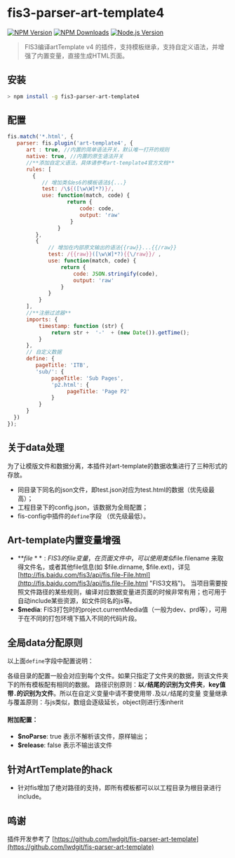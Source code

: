 # fis3-parser-art-template4 

[![NPM Version](https://img.shields.io/npm/v/fis3-parser-art-template4.svg)](https://npmjs.org/package/fis3-parser-art-template4)
[![NPM Downloads](http://img.shields.io/npm/dm/fis3-parser-art-template4.svg)](https://npmjs.org/package/fis3-parser-art-template4)
[![Node.js Version](https://img.shields.io/node/v/fis3-parser-art-template4.svg)](http://nodejs.org/download/)

> FIS3编译artTemplate v4 的插件，支持模板继承，支持自定义语法，并增强了内置变量，直接生成HTML页面。

## 安装
```bash
> npm install -g fis3-parser-art-template4
```

## 配置
```javascript
fis.match('*.html', {
   parser: fis.plugin('art-template4', {
      art : true, //内置的简单语法开关，默认唯一打开的规则
      native: true, //内置的原生语法开关
      //**添加自定义语法，具体请参考art-template4官方文档**
      rules: [ 
        {
           // 增加类似es6的模板语法${...}
           test: /\${([\w\W]*?)}/, 
           use: function(match, code) {
                   return { 
                       code: code,
                       output: 'raw'
                    }
                }
         },
         {
             // 增加在内部原文输出的语法{{raw}}...{{/raw}}
             test: /{{raw}}([\w\W]*?){{\/raw}}/ , 
             use: function(match, code) {
                 return {
                     code: JSON.stringify(code),
                     output: 'raw'
                 }
             }
          }
      ],
      //**注册过滤器**
      imports: {
          timestamp: function (str) {
              return str +  '-'  + (new Date()).getTime();
          }
      },
      // 自定义数据
      define: {
         pageTitle: 'ITB',
         'sub/': {
              pageTitle: 'Sub Pages',
              'p2.html': {
                   pageTitle: 'Page P2'
              }
          }
      }
  })
});
```

## 关于data处理

为了让模版文件和数据分离，本插件对art-template的数据收集进行了三种形式的存放。

 * 同目录下同名的json文件，即test.json对应为test.html的数据（优先级最高）；
 * 工程目录下的config.json，该数据为全局配置；
 * fis-config中插件的`define`字段 （优先级最低）。
 

## Art-template内置变量增强 ##
* **$file**: FIS3的file变量，在页面文件中，可以使用类似$file.filename 来取得文件名，或者其他file信息(如 $file.dirname, $file.ext)，详见[http://fis.baidu.com/fis3/api/fis.file-File.html](http://fis.baidu.com/fis3/api/fis.file-File.html "FIS3文档")。
当项目需要按照文件路径的某些规则，编译对应数据变量进页面的时候非常有用；也可用于自动include某些资源，如文件同名的js等。
* **$media**: FIS3打包时的project.currentMedia值（一般为dev、prd等），可用于在不同的打包环境下插入不同的代码片段。


## 全局data分配原则

以上面`define`字段中配置说明：

各级目录的配置一般会对应到每个文件。如果只指定了文件夹的数据，则该文件夹下的所有模板配有相同的数据。
路径识别原则：**以`/`结尾的识别为文件夹**，**key值带`.`的识别为文件**。所以在自定义变量中请不要使用带`.`及以`/`结尾的变量
变量继承与覆盖原则：与js类似，数组会逐级延长，object则进行浅inherit

#### 附加配置：
* **$noParse**: true 表示不解析该文件，原样输出；
* **$release**: false 表示不输出该文件


## 针对ArtTemplate的hack

 * 针对fis增加了绝对路径的支持，即所有模板都可以以工程目录为根目录进行include。


## 鸣谢 ##
插件开发参考了 [https://github.com/lwdgit/fis-parser-art-template](https://github.com/lwdgit/fis-parser-art-template)
